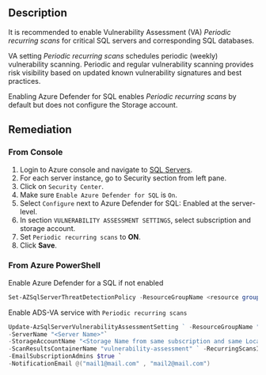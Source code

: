 ## Description

It is recommended to enable Vulnerability Assessment (VA) *Periodic recurring scans* for critical SQL servers and corresponding SQL databases.

VA setting *Periodic recurring scans* schedules periodic (weekly) vulnerability scanning. Periodic and regular vulnerability scanning provides risk visibility based on updated known vulnerability signatures and best practices.

Enabling Azure Defender for SQL enables *Periodic recurring scans* by default but does not configure the Storage account.

## Remediation

### From Console

1. Login to Azure console and navigate to [SQL Servers](https://portal.azure.com/#create/Microsoft.SQLServer).
2. For each server instance, go to Security section from left pane.
3. Click on `Security Center`.
4. Make sure `Enable Azure Defender for SQL` is `On`.
5. Select `Configure` next to Azure Defender for SQL: Enabled at the server-level.
6. In section `VULNERABILITY ASSESSMENT SETTINGS`, select subscription and storage account.
7. Set `Periodic recurring scans` to **ON**.
8. Click **Save**.

### From Azure PowerShell

Enable Azure Defender for a SQL if not enabled

```powershell
Set-AZSqlServerThreatDetectionPolicy -ResourceGroupName <resource group name> -ServerName <server name> -EmailAdmins $True
```

Enable ADS-VA service with `Periodic recurring scans`

```powershell
Update-AzSqlServerVulnerabilityAssessmentSetting ` -ResourceGroupName "<resource group name>"`
-ServerName "<Server Name>"`
-StorageAccountName "<Storage Name from same subscription and same Location" `
-ScanResultsContainerName "vulnerability-assessment" ` -RecurringScansInterval Weekly `
-EmailSubscriptionAdmins $true `
-NotificationEmail @("mail1@mail.com" , "mail2@mail.com")
```